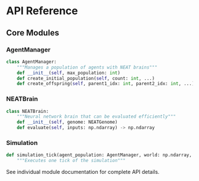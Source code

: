 # API Reference

## Core Modules

### AgentManager
```python
class AgentManager:
    """Manages a population of agents with NEAT brains"""
    def __init__(self, max_population: int)
    def create_initial_population(self, count: int, ...)
    def create_offspring(self, parent1_idx: int, parent2_idx: int, ...)
```

### NEATBrain
```python
class NEATBrain:
    """Neural network brain that can be evaluated efficiently"""
    def __init__(self, genome: NEATGenome)
    def evaluate(self, inputs: np.ndarray) -> np.ndarray
```

### Simulation
```python
def simulation_tick(agent_population: AgentManager, world: np.ndarray, ...) -> tuple:
    """Executes one tick of the simulation"""
```

See individual module documentation for complete API details.
